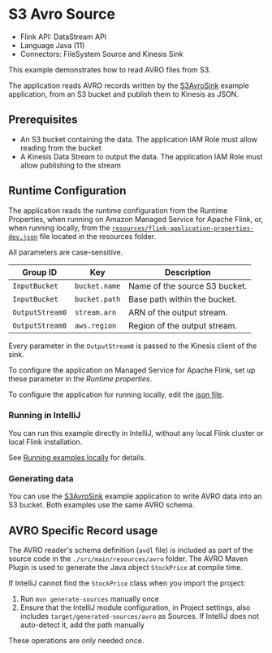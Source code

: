 # S3 Avro Source


* Flink API: DataStream API
* Language Java (11)
* Connectors: FileSystem Source and Kinesis Sink

This example demonstrates how to read AVRO files from S3.

The application reads AVRO records written by the [S3AvroSink](../S3AvroSink) example application, from an S3 bucket and publish them to Kinesis as JSON.

## Prerequisites

* An S3 bucket containing the data. The application IAM Role must allow reading from the bucket
* A Kinesis Data Stream to output the data. The application IAM Role must allow publishing to the stream

## Runtime Configuration

The application reads the runtime configuration from the Runtime Properties, when running on Amazon Managed Service for Apache Flink,
or, when running locally, from the [`resources/flink-application-properties-dev.json`](resources/flink-application-properties-dev.json) file located in the resources folder.

All parameters are case-sensitive.

| Group ID        | Key            | Description                   | 
|-----------------|----------------|-------------------------------|
| `InputBucket`   | `bucket.name`  | Name of the source S3 bucket. |
| `InputBucket`   | `bucket.path`  | Base path within the bucket.  |
| `OutputStream0` | `stream.arn`   | ARN of the output stream.     |
| `OutputStream0` | `aws.region`   | Region of the output stream.  |

Every parameter in the `OutputStream0` is passed to the Kinesis client of the sink.

To configure the application on Managed Service for Apache Flink, set up these parameter in the *Runtime properties*.

To configure the application for running locally, edit the [json file](resources/flink-application-properties-dev.json).

### Running in IntelliJ

You can run this example directly in IntelliJ, without any local Flink cluster or local Flink installation.

See [Running examples locally](../running-examples-locally.md) for details.

### Generating data

You can use the [S3AvroSink](../S3AvroSink) example application to write AVRO data into an S3 bucket. 
Both examples use the same AVRO schema.

## AVRO Specific Record usage

The AVRO reader's schema definition (`avdl` file) is included as part of the source code in the `./src/main/resources/avro` folder.
The AVRO Maven Plugin is used to generate the Java object `StockPrice` at compile time.

If IntelliJ cannot find the `StockPrice` class when you import the project:
1. Run `mvn generate-sources` manually once
2. Ensure that the IntelliJ module configuration, in Project settings, also includes `target/generated-sources/avro` as Sources. If IntelliJ does not auto-detect it, add the path manually

These operations are only needed once.
